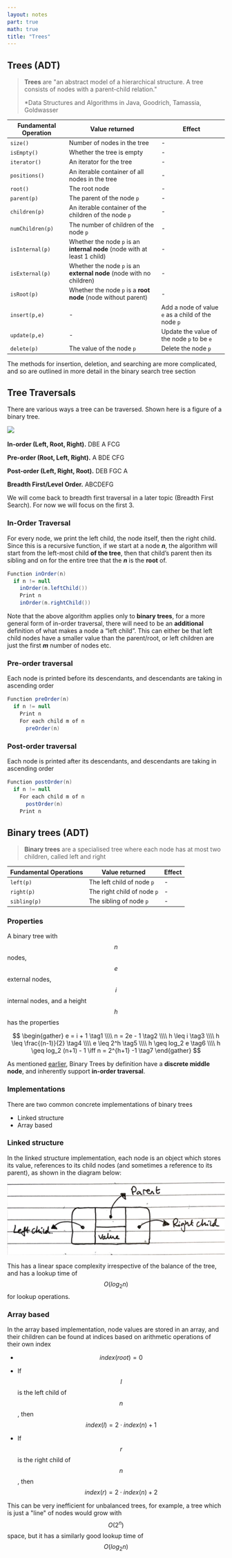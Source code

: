 ```yaml
---
layout: notes
part: true
math: true
title: "Trees"
---
```



## Trees (ADT)
> **Trees** are "an abstract model of a hierarchical structure. A tree consists of nodes with a parent-child relation." 
>
> *Data Structures and Algorithms in Java, Goodrich, Tamassia, Goldwasser

| Fundamental Operation | Value returned                                               | Effect                                             |
| --------------------- | ------------------------------------------------------------ | -------------------------------------------------- |
| `size()`              | Number of nodes in the tree                                  | -                                                  |
| `isEmpty()`           | Whether the tree is empty                                    | -                                                  |
| `iterator()`          | An iterator for the tree                                     | -                                                  |
| `positions()`         | An iterable container of all nodes in the tree               | -                                                  |
| `root()`              | The root node                                                | -                                                  |
| `parent(p)`           | The parent of the node `p`                                   | -                                                  |
| `children(p)`         | An iterable container of the children of the node `p`        | -                                                  |
| `numChildren(p)`      | The number of children of the node `p`                       | -                                                  |
| `isInternal(p)`       | Whether the node `p` is an **internal node** (node with at least 1 child) | -                                                  |
| `isExternal(p)`       | Whether the node `p` is an **external node** (node with no children) | -                                                  |
| `isRoot(p)`           | Whether the node `p` is a **root node** (node without parent) | -                                                  |
| `insert(p,e)`         | -                                                            | Add a node of value `e` as a child of the node `p` |
| `update(p,e)`         | -                                                            | Update the value of the node `p` to be `e`         |
| `delete(p)`           | The value of the node `p`                                    | Delete the node `p`                                |

The methods for insertion, deletion, and searching are more complicated, and so are outlined in more detail in the binary search tree section

## Tree Traversals

There are various ways a tree can be traversed. Shown here is a figure of a binary tree. 

<img src="https://mermaid.ink/svg/eyJjb2RlIjoiZ3JhcGggVEQ7XG5cdEEgLS0tIEI7XG5cdEEgLS0tIEM7XG5cdEIgLS0tIEQ7XG5cdEIgLS0tIEU7IFxuXHRDIC0tLSBGO1xuXHRDIC0tLSBHO1xuIiwibWVybWFpZCI6eyJ0aGVtZSI6ImRlZmF1bHQifSwidXBkYXRlRWRpdG9yIjpmYWxzZX0" class="center"/>

**In-order (Left, Root, Right).** DBE A FCG

**Pre-order (Root, Left, Right).** A BDE CFG

**Post-order (Left, Right, Root).** DEB FGC A

**Breadth First/Level Order.** ABCDEFG

We will come back to breadth first traversal in a later topic (Breadth First Search). For now we will focus on the first 3.

### In-Order Traversal

For every node, we print the left child, the node itself, then the right child. Since this is a recursive function, if we start at a node ***n***, the algorithm will start from the left-most child **of the tree**, then that child’s parent then its sibling and on for the entire tree that the ***n*** is the **root** of.

```java
Function inOrder(n)
  if n != null
    inOrder(n.leftChild())
    Print n
    inOrder(n.rightChild())
```

Note that the above algorithm applies only to **binary trees**, for a more general form of in-order traversal, there will need to be an **additional** definition of what makes a node a “left child”. This can either be that left child nodes have a smaller value than the parent/root, or left children are just the first ***m*** number of nodes etc. 

### Pre-order traversal

Each node is printed before its descendants, and descendants are taking in ascending order
```java
Function preOrder(n)
  if n != null
    Print n
    For each child m of n
      preOrder(n)
```

### Post-order traversal

Each node is printed after its descendants, and descendants are taking in ascending order
```java
Function postOrder(n)
  if n != null
    For each child m of n
      postOrder(n)
    Print n
```

## Binary trees (ADT)

> **Binary trees** are a specialised tree where each node has at most two children, called left and right

| Fundamental Operations | Value returned              | Effect |
| ---------------------- | --------------------------- | ------ |
| `left(p)`              | The left child of node `p`  | -      |
| `right(p)`             | The right child of node `p` | -      |
| `sibling(p)`           | The sibling of node `p`     | -      |

### Properties

A binary tree with $$n$$ nodes, $$e$$ external nodes, $$i$$ internal nodes, and a height $$h$$ has the properties

$$
\begin{gather}
e = i + 1 \tag1
\\\\ n = 2e - 1 \tag2 
\\\\ h \leq i \tag3
\\\\ h \leq \frac{(n-1)}{2} \tag4
\\\\ e \leq 2^h \tag5
\\\\ h \geq log_2 e \tag6
\\\\ h \geq log_2 (n+1) - 1 \iff n = 2^{h+1} -1 \tag7
\end{gather}
$$

As mentioned [earlier](#in-order-traversal), Binary Trees by definition have a **discrete middle node**, and inherently support **in-order traversal**.

### Implementations

There are two common concrete implementations of binary trees

- Linked structure
- Array based

### Linked structure

In the linked structure implementation, each node is an object which stores its value, references to its child nodes (and sometimes a reference to its parent), as shown in the diagram below:

<img src="./images/binaryTreeLinkedStructure.png" alt="binaryTreeLinkedStructure" class="center"/>

This has a linear space complexity irrespective of the balance of the tree, and has a lookup time of $$O(log_2n)$$ for lookup operations.

### Array based

In the array based implementation, node values are stored in an array, and their children can be found at indices based on arithmetic operations of their own index

- $$index(root) = 0$$

- If $$l$$ is the left child of $$n$$, then $$index(l) = 2 \cdot index(n) + 1$$
- If $$r$$ is the right child of $$n$$, then $$index(r) = 2 \cdot index(n) + 2$$

This can be very inefficient for unbalanced trees, for example, a tree which is just a "line" of nodes would grow with $$O(2^n)$$ space, but it has a similarly good lookup time of $$O(log_2n)$$ 
